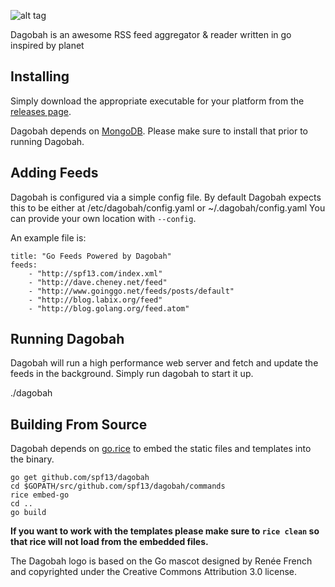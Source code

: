 ![alt tag](https://raw.githubusercontent.com/spf13/dagobah/master/commands/static/images/logo.png)

Dagobah is an awesome RSS feed aggregator &amp; reader written in go inspired by planet


## Installing

Simply download the appropriate executable for your platform from the [releases page](https://github.com/spf13/dagobah/releases).

Dagobah depends on [MongoDB](http://mongodb.org). Please make sure to install that prior to running Dagobah.


## Adding Feeds

Dagobah is configured via a simple config file.
By default Dagobah expects this to be either at /etc/dagobah/config.yaml or ~/.dagobah/config.yaml
You can provide your own location with `--config`.

An example file is:

    title: "Go Feeds Powered by Dagobah"
    feeds:
        - "http://spf13.com/index.xml"
        - "http://dave.cheney.net/feed"
        - "http://www.goinggo.net/feeds/posts/default"
        - "http://blog.labix.org/feed"
        - "http://blog.golang.org/feed.atom"

## Running Dagobah

Dagobah will run a high performance web server and fetch and update the feeds in the background. Simply run dagobah to start it up.

./dagobah

## Building From Source

Dagobah depends on [go.rice](https://github.com/GeertJohan/go.rice) to embed the static files and templates
into the binary.

    go get github.com/spf13/dagobah
    cd $GOPATH/src/github.com/spf13/dagobah/commands
    rice embed-go
    cd ..
    go build


**If you want to work with the templates please make sure to `rice clean` so that rice will not load from the embedded files.**


The Dagobah logo is based on the Go mascot designed by Renée French and copyrighted under the Creative Commons Attribution 3.0 license.
